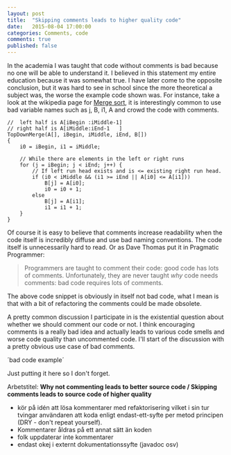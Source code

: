 ```yaml
---
layout: post
title:  "Skipping comments leads to higher quality code"
date:   2015-08-04 17:00:00
categories: Comments, code
comments: true
published: false
---
```


In the academia I was taught that code without comments is bad because no one will be able to understand it. I believed in this statement my entire education because it was somewhat true. I have later come to the opposite conclusion, but it was hard to see in school since the more theoretical a subject was, the worse the example code shown was. 
For instance, take a look at the wikipedia page for [Merge sort](https://en.wikipedia.org/wiki/Merge_sort), it is interestingly common to use bad variable names such as j, B, i1, A and crowd the code with comments.

    //  left half is A[iBegin :iMiddle-1]
    // right half is A[iMiddle:iEnd-1   ]
    TopDownMerge(A[], iBegin, iMiddle, iEnd, B[])
    {
        i0 = iBegin, i1 = iMiddle;
        
        // While there are elements in the left or right runs
        for (j = iBegin; j < iEnd; j++) {
            // If left run head exists and is <= existing right run head.
            if (i0 < iMiddle && (i1 >= iEnd || A[i0] <= A[i1]))
                B[j] = A[i0];
                i0 = i0 + 1;
            else
                B[j] = A[i1];
                i1 = i1 + 1;    
        } 
    }

Of course it is easy to believe that comments increase readability when the code itself is incredibly diffuse and use bad naming conventions. The code itself is unnecessarily hard to read.
Or as Dave Thomas put it in Pragmatic Programmer:
> Programmers are taught to comment their code: good code has lots of comments. Unfortunately, they are never taught *why* code needs comments: bad code requires lots of comments.

The above code snippet is obviously in itself not bad code, what I mean is that with a bit of refactoring the comments could be made obsolete. 


A pretty common discussion I participate in is the existential question about whether we should comment our code or not. I think encouraging comments is a really bad idea and actually leads to various code smells and worse code quality than uncommented code. I'll start of the discussion with a pretty obvious use case of bad comments.

´bad code example´ 










Just putting it here so I don't forget.


Arbetstitel: **Why not commenting leads to better source code / Skipping comments leads to source code of higher quality**
- kör på idén att lösa kommentarer med refaktorisering vilket i sin tur tvingar användaren att koda enligt endast-ett-syfte per metod principen (DRY - don't repeat yourself).
- Kommentarer åldras på ett annat sätt än koden
- folk uppdaterar inte kommentarer
- endast okej i externt dokumentationssyfte (javadoc osv)
